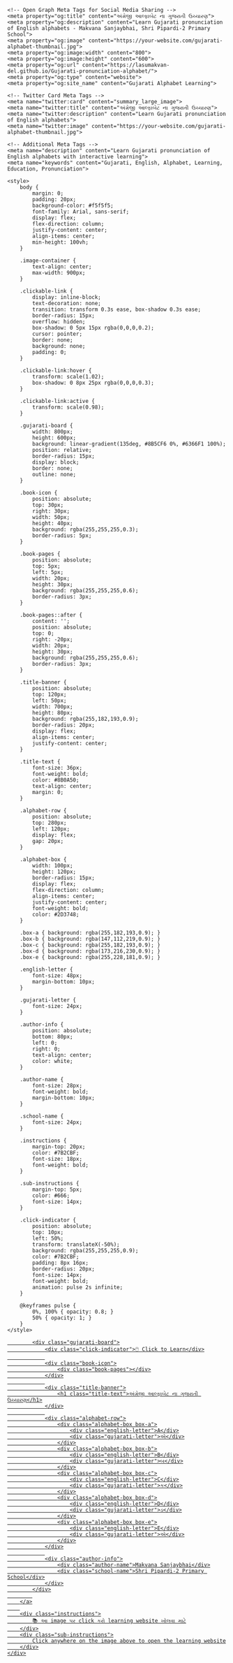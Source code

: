 <!DOCTYPE html>
<html lang="gu">
<head>
    <meta charset="UTF-8">
    <meta name="viewport" content="width=device-width, initial-scale=1.0">
    <title>Gujarati Alphabet Learning</title>
    
    <!-- Open Graph Meta Tags for Social Media Sharing -->
    <meta property="og:title" content="અંગ્રેજી આલ્ફાબેટ ના ગુજરાતી ઉચ્ચારણ">
    <meta property="og:description" content="Learn Gujarati pronunciation of English alphabets - Makvana Sanjaybhai, Shri Pipardi-2 Primary School">
    <meta property="og:image" content="https://your-website.com/gujarati-alphabet-thumbnail.jpg">
    <meta property="og:image:width" content="800">
    <meta property="og:image:height" content="600">
    <meta property="og:url" content="https://lasumakvan-del.github.io/Gujarati-pronunciation-alphabet/">
    <meta property="og:type" content="website">
    <meta property="og:site_name" content="Gujarati Alphabet Learning">
    
    <!-- Twitter Card Meta Tags -->
    <meta name="twitter:card" content="summary_large_image">
    <meta name="twitter:title" content="અંગ્રેજી આલ્ફાબેટ ના ગુજરાતી ઉચ્ચારણ">
    <meta name="twitter:description" content="Learn Gujarati pronunciation of English alphabets">
    <meta name="twitter:image" content="https://your-website.com/gujarati-alphabet-thumbnail.jpg">
    
    <!-- Additional Meta Tags -->
    <meta name="description" content="Learn Gujarati pronunciation of English alphabets with interactive learning">
    <meta name="keywords" content="Gujarati, English, Alphabet, Learning, Education, Pronunciation">
    
    <style>
        body {
            margin: 0;
            padding: 20px;
            background-color: #f5f5f5;
            font-family: Arial, sans-serif;
            display: flex;
            flex-direction: column;
            justify-content: center;
            align-items: center;
            min-height: 100vh;
        }
        
        .image-container {
            text-align: center;
            max-width: 900px;
        }
        
        .clickable-link {
            display: inline-block;
            text-decoration: none;
            transition: transform 0.3s ease, box-shadow 0.3s ease;
            border-radius: 15px;
            overflow: hidden;
            box-shadow: 0 5px 15px rgba(0,0,0,0.2);
            cursor: pointer;
            border: none;
            background: none;
            padding: 0;
        }
        
        .clickable-link:hover {
            transform: scale(1.02);
            box-shadow: 0 8px 25px rgba(0,0,0,0.3);
        }
        
        .clickable-link:active {
            transform: scale(0.98);
        }
        
        .gujarati-board {
            width: 800px;
            height: 600px;
            background: linear-gradient(135deg, #8B5CF6 0%, #6366F1 100%);
            position: relative;
            border-radius: 15px;
            display: block;
            border: none;
            outline: none;
        }
        
        .book-icon {
            position: absolute;
            top: 30px;
            right: 30px;
            width: 50px;
            height: 40px;
            background: rgba(255,255,255,0.3);
            border-radius: 5px;
        }
        
        .book-pages {
            position: absolute;
            top: 5px;
            left: 5px;
            width: 20px;
            height: 30px;
            background: rgba(255,255,255,0.6);
            border-radius: 3px;
        }
        
        .book-pages::after {
            content: '';
            position: absolute;
            top: 0;
            right: -20px;
            width: 20px;
            height: 30px;
            background: rgba(255,255,255,0.6);
            border-radius: 3px;
        }
        
        .title-banner {
            position: absolute;
            top: 120px;
            left: 50px;
            width: 700px;
            height: 80px;
            background: rgba(255,182,193,0.9);
            border-radius: 20px;
            display: flex;
            align-items: center;
            justify-content: center;
        }
        
        .title-text {
            font-size: 36px;
            font-weight: bold;
            color: #8B0A50;
            text-align: center;
            margin: 0;
        }
        
        .alphabet-row {
            position: absolute;
            top: 280px;
            left: 120px;
            display: flex;
            gap: 20px;
        }
        
        .alphabet-box {
            width: 100px;
            height: 120px;
            border-radius: 15px;
            display: flex;
            flex-direction: column;
            align-items: center;
            justify-content: center;
            font-weight: bold;
            color: #2D3748;
        }
        
        .box-a { background: rgba(255,182,193,0.9); }
        .box-b { background: rgba(147,112,219,0.9); }
        .box-c { background: rgba(255,182,193,0.9); }
        .box-d { background: rgba(173,216,230,0.9); }
        .box-e { background: rgba(255,228,181,0.9); }
        
        .english-letter {
            font-size: 48px;
            margin-bottom: 10px;
        }
        
        .gujarati-letter {
            font-size: 24px;
        }
        
        .author-info {
            position: absolute;
            bottom: 80px;
            left: 0;
            right: 0;
            text-align: center;
            color: white;
        }
        
        .author-name {
            font-size: 28px;
            font-weight: bold;
            margin-bottom: 10px;
        }
        
        .school-name {
            font-size: 24px;
        }
        
        .instructions {
            margin-top: 20px;
            color: #7B2CBF;
            font-size: 18px;
            font-weight: bold;
        }
        
        .sub-instructions {
            margin-top: 5px;
            color: #666;
            font-size: 14px;
        }
        
        .click-indicator {
            position: absolute;
            top: 10px;
            left: 50%;
            transform: translateX(-50%);
            background: rgba(255,255,255,0.9);
            color: #7B2CBF;
            padding: 8px 16px;
            border-radius: 20px;
            font-size: 14px;
            font-weight: bold;
            animation: pulse 2s infinite;
        }
        
        @keyframes pulse {
            0%, 100% { opacity: 0.8; }
            50% { opacity: 1; }
        }
    </style>
</head>
<body>
    <div class="image-container">
        <a href="https://lasumakvan-del.github.io/Gujarati-pronunciation-alphabet/" 
           target="_blank" 
           class="clickable-link"
           title="Click to learn Gujarati pronunciation of English alphabets">
            
            <div class="gujarati-board">
                <div class="click-indicator">🖱️ Click to Learn</div>
                
                <div class="book-icon">
                    <div class="book-pages"></div>
                </div>
                
                <div class="title-banner">
                    <h1 class="title-text">અંગ્રેજી આલ્ફાબેટ ના ગુજરાતી ઉચ્ચારણ</h1>
                </div>
                
                <div class="alphabet-row">
                    <div class="alphabet-box box-a">
                        <div class="english-letter">A</div>
                        <div class="gujarati-letter">એ</div>
                    </div>
                    <div class="alphabet-box box-b">
                        <div class="english-letter">B</div>
                        <div class="gujarati-letter">બ</div>
                    </div>
                    <div class="alphabet-box box-c">
                        <div class="english-letter">C</div>
                        <div class="gujarati-letter">ક</div>
                    </div>
                    <div class="alphabet-box box-d">
                        <div class="english-letter">D</div>
                        <div class="gujarati-letter">ડ</div>
                    </div>
                    <div class="alphabet-box box-e">
                        <div class="english-letter">E</div>
                        <div class="gujarati-letter">એ</div>
                    </div>
                </div>
                
                <div class="author-info">
                    <div class="author-name">Makvana Sanjaybhai</div>
                    <div class="school-name">Shri Pipardi-2 Primary School</div>
                </div>
            </div>
            
        </a>
        
        <div class="instructions">
            📚 આ image પર click કરો learning website ખોલવા માટે
        </div>
        <div class="sub-instructions">
            Click anywhere on the image above to open the learning website
        </div>
    </div>
</body>
</html>
